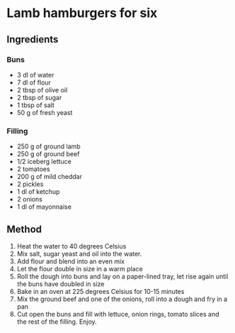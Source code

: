 # Lamb hamburgers for six

## Ingredients

### Buns

- 3 dl of water
- 7 dl of flour
- 2 tbsp of olive oil
- 2 tbsp of sugar
- 1 tbsp of salt
- 50 g of fresh yeast

### Filling

- 250 g of ground lamb
- 250 g of ground beef
- 1/2 iceberg lettuce
- 2 tomatoes
- 200 g of mild cheddar
- 2 pickles
- 1 dl of ketchup
- 2 onions
- 1 dl of mayonnaise

## Method

1. Heat the water to 40 degrees Celsius
2. Mix salt, sugar yeast and oil into the water.
3. Add flour and blend into an even mix
4. Let the flour double in size in a warm place
5. Roll the dough into buns and lay on a paper-lined tray, let rise again until the buns have doubled in size
6. Bake in an oven at 225 degrees Celsius for 10-15 minutes
7. Mix the ground beef and one of the onions, roll into a dough and fry in a pan
8. Cut open the buns and fill with lettuce, onion rings, tomato slices and the rest of the filling. Enjoy.





